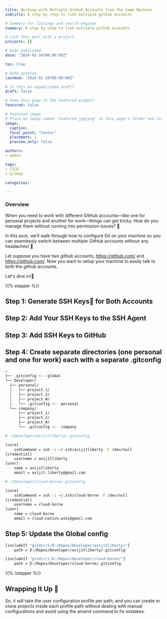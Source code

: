```yaml
---
title: Working with Multiple GitHub Accounts from the Same Machine
subtitle: A step by step to link multiple github accounts

# Summary for listings and search engines
summary: A step by step to link multiple github accounts

# Link this post with a project
projects: []

# Date published
date: "2024-01-16T00:00:00Z"

toc: true

# Date updated
lastmod: "2024-01-16T00:00:00Z"

# Is this an unpublished draft?
draft: false

# Show this page in the Featured widget?
featured: false

# Featured image
# Place an image named `featured.jpg/png` in this page's folder and customize its options here.
image:
  caption:
  focal_point: "Center"
  placement: 1
  preview_only: false

authors:
- admin

tags:
- CICD
- GitHub

categories:

---
```


<!--more-->

### Overview

When you need to work with different GitHub accounts—like one for personal projects and another for work—things can get tricky. How do you manage them without running into permission issues? 🤔

In this post, we’ll walk through how to configure Git on your machine so you can seamlessly switch between multiple GitHub accounts without any headaches! 🤕

Let suppose you have two github accounts, https://github.com/<github-work> and https://github.com/<github-personal>. Now you want to setup your machine to easily talk to both the github accounts.

Let's dive in!🐬

{{% stepper %}}

<div class="step">

  ## Step 1: Generate SSH Keys🔑 for Both Accounts

</div>
<div class="step">
  
  ## Step 2: Add Your SSH Keys to the SSH Agent

</div>
<div class="step">
  
  ## Step 3: Add SSH Keys to GitHub

</div>
<div class="step">
  
  ## Step 4: Create separate directories (one personal and one for work) each with a separate .gitconfig

  ```bash
  ~
  ├── .gitconfig <-- global
  └── Developer/
    ├── personal/
    │   ├── project_1/
    │   ├── project_2/
    │   ├── project_#/
    │   └── .gitconfig <-- personal
    └── company/
        ├── project_1/
        ├── project_2/
        ├── project_#/
        └── .gitconfig <-- company
  ```
  ```bash
  # ~/Developer/avijitliberty/.gitconfig

  [core]
      sshCommand = ssh -i ~/.ssh/avijitliberty -F /dev/null
  [credential]
      username = avijitliberty
  [user]
      name = avijitliberty
      email = avijit.liberty@gmail.com
  ```

  ```bash
  # ~/Developer/cloud-borne/.gitconfig

  [core]
      sshCommand = ssh -i ~/.ssh/cloud-borne -F /dev/null
  [credential]
      username = cloud-borne
  [user]
      name = cloud-borne
      email = cloud.native.wiki@gmail.com
  ```
</div>
<div class="step">
  
  ## Step 5: Update the Global config

  ```bash
  [includeIf "gitdir/i:D:/Repos/Developer/avijitliberty/"]
      path = D:/Repos/Developer/avijitliberty/.gitconfig

  [includeIf "gitdir/i:D:/Repos/Developer/cloud-borne/"]
      path = D:/Repos/Developer/cloud-borne/.gitconfig
  ```

</div>

{{% /stepper %}}

## Wrapping It Up 🎁

So, it will take the user configuration profile per path, and you can create or clone projects inside each profile path without dealing with manual configurations and avoid using the amend command to fix mistakes.